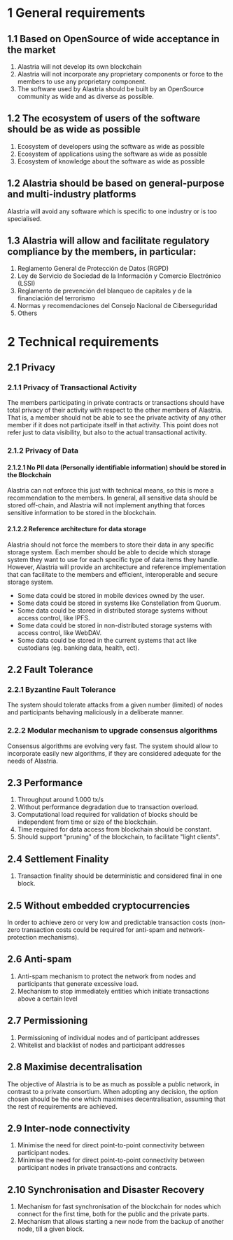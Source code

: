 # 1 General requirements

## 1.1 Based on OpenSource of wide acceptance in the market
1. Alastria will not develop its own blockchain
2. Alastria will not incorporate any proprietary components or force to the members to use any proprietary component.
3. The software used by Alastria should be built by an OpenSource community as wide and as diverse as possible.

## 1.2 The ecosystem of users of the software should be as wide as possible
1. Ecosystem of developers using the software as wide as possible
2. Ecosystem of applications using the software as wide as possible
3. Ecosystem of knowledge about the software as wide as possible

## 1.2 Alastria should be based on general-purpose and multi-industry platforms
Alastria will avoid any software which is specific to one industry or is too specialised.

## 1.3 Alastria will allow and facilitate regulatory compliance by the members, in particular:

1. Reglamento General de Protección de Datos (RGPD)
2. Ley de Servicio de Sociedad de la Información y Comercio Electrónico (LSSI)
3. Reglamento de prevención del blanqueo de capitales y de la financiación del terrorismo
4. Normas y recomendaciones del Consejo Nacional de Ciberseguridad
6. Others

# 2 Technical requirements

## 2.1 Privacy

### 2.1.1 Privacy of Transactional Activity

The members participating in private contracts or transactions should have total privacy of their activity with respect to the other members of Alastria. That is, a member should not be able to see the private activity of any other member if it does not participate itself in that activity. This point does not refer just to data visibility, but also to the actual transactional activity.

### 2.1.2 Privacy of Data

#### 2.1.2.1 No PII data (Personally identifiable information) should be stored in the Blockchain

Alastria can not enforce this just with technical means, so this is more a recommendation to the members. In general, all sensitive data should be stored off-chain, and Alastria will not implement anything that forces sensitive information to be stored in the blockchain.

#### 2.1.2.2 Reference architecture for data storage

Alastria should not force the members to store their data in any specific storage system. Each member should be able to decide which storage system they want to use for each specific type of data items they handle. However, Alastria will provide an architecture and reference implementation that can facilitate to the members and efficient, interoperable and secure storage system.

- Some data could be stored in mobile devices owned by the user.
- Some data could be stored in systems like Constellation from Quorum.
- Some data could be stored in distributed storage systems without access control, like IPFS.
- Some data could be stored in non-distributed storage systems with access control, like WebDAV.
- Some data could be stored in the current systems that act like custodians (eg. banking data, health, ect).

## 2.2 Fault Tolerance

### 2.2.1 Byzantine Fault Tolerance

The system should tolerate attacks from a given number (limited) of nodes and participants behaving maliciously in a deliberate manner.

### 2.2.2 Modular mechanism to upgrade consensus algorithms

Consensus algorithms are evolving very fast. The system should allow to incorporate easily new algorithms, if they are considered adequate for the needs of Alastria.

## 2.3 Performance

1. Throughput around 1.000 tx/s
2. Without performance degradation due to transaction overload.
3. Computational load required for validation of blocks should be independent from time or size of the blockchain.
4. Time required for data access from blockchain should be constant.
5. Should support "pruning" of the blockchain, to facilitate "light clients".


## 2.4 Settlement Finality

1. Transaction finality should be deterministic and considered final in one block.

## 2.5 Without embedded cryptocurrencies

In order to achieve zero or very low and predictable transaction costs (non-zero transaction costs could be required for anti-spam and network-protection mechanisms).

## 2.6 Anti-spam

1. Anti-spam mechanism to protect the network from nodes and participants that generate excessive load.
2. Mechanism to stop immediately entities which initiate transactions above a certain level

## 2.7 Permissioning

1. Permissioning of individual nodes and of participant addresses
2. Whitelist and blacklist of nodes and participant addresses


## 2.8 Maximise decentralisation

The objective of Alastria is to be as much as possible a public network, in contrast to a private consortium. When adopting any decision, the option chosen should be the one which maximises decentralisation, assuming that the rest of requirements are achieved.

## 2.9 Inter-node connectivity

1. Minimise the need for direct point-to-point connectivity between participant nodes.
2. Minimise the need for direct point-to-point connectivity between participant nodes in private transactions and contracts.

## 2.10 Synchronisation and Disaster Recovery

1. Mechanism for fast synchronisation of the blockchain for nodes which connect for the first time, both for the public and the private parts.
2. Mechanism that allows starting a new node from the backup of another node, till a given block.
